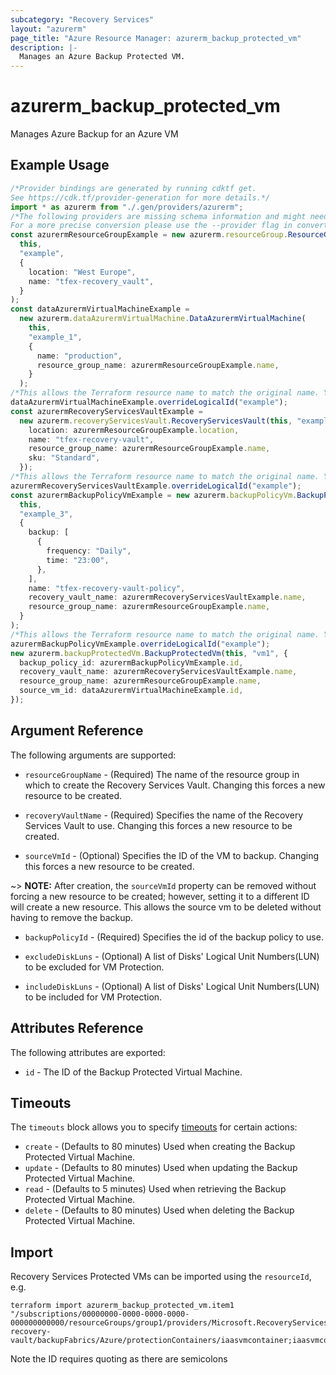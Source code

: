 ```yaml
---
subcategory: "Recovery Services"
layout: "azurerm"
page_title: "Azure Resource Manager: azurerm_backup_protected_vm"
description: |-
  Manages an Azure Backup Protected VM.
---
```


# azurerm\_backup\_protected\_vm

Manages Azure Backup for an Azure VM

## Example Usage

```typescript
/*Provider bindings are generated by running cdktf get.
See https://cdk.tf/provider-generation for more details.*/
import * as azurerm from "./.gen/providers/azurerm";
/*The following providers are missing schema information and might need manual adjustments to synthesize correctly: azurerm.
For a more precise conversion please use the --provider flag in convert.*/
const azurermResourceGroupExample = new azurerm.resourceGroup.ResourceGroup(
  this,
  "example",
  {
    location: "West Europe",
    name: "tfex-recovery_vault",
  }
);
const dataAzurermVirtualMachineExample =
  new azurerm.dataAzurermVirtualMachine.DataAzurermVirtualMachine(
    this,
    "example_1",
    {
      name: "production",
      resource_group_name: azurermResourceGroupExample.name,
    }
  );
/*This allows the Terraform resource name to match the original name. You can remove the call if you don't need them to match.*/
dataAzurermVirtualMachineExample.overrideLogicalId("example");
const azurermRecoveryServicesVaultExample =
  new azurerm.recoveryServicesVault.RecoveryServicesVault(this, "example_2", {
    location: azurermResourceGroupExample.location,
    name: "tfex-recovery-vault",
    resource_group_name: azurermResourceGroupExample.name,
    sku: "Standard",
  });
/*This allows the Terraform resource name to match the original name. You can remove the call if you don't need them to match.*/
azurermRecoveryServicesVaultExample.overrideLogicalId("example");
const azurermBackupPolicyVmExample = new azurerm.backupPolicyVm.BackupPolicyVm(
  this,
  "example_3",
  {
    backup: [
      {
        frequency: "Daily",
        time: "23:00",
      },
    ],
    name: "tfex-recovery-vault-policy",
    recovery_vault_name: azurermRecoveryServicesVaultExample.name,
    resource_group_name: azurermResourceGroupExample.name,
  }
);
/*This allows the Terraform resource name to match the original name. You can remove the call if you don't need them to match.*/
azurermBackupPolicyVmExample.overrideLogicalId("example");
new azurerm.backupProtectedVm.BackupProtectedVm(this, "vm1", {
  backup_policy_id: azurermBackupPolicyVmExample.id,
  recovery_vault_name: azurermRecoveryServicesVaultExample.name,
  resource_group_name: azurermResourceGroupExample.name,
  source_vm_id: dataAzurermVirtualMachineExample.id,
});

```

## Argument Reference

The following arguments are supported:

*   `resourceGroupName` - (Required) The name of the resource group in which to create the Recovery Services Vault. Changing this forces a new resource to be created.

*   `recoveryVaultName` - (Required) Specifies the name of the Recovery Services Vault to use. Changing this forces a new resource to be created.

*   `sourceVmId` - (Optional) Specifies the ID of the VM to backup. Changing this forces a new resource to be created.

\~> **NOTE:** After creation, the `sourceVmId` property can be removed without forcing a new resource to be created; however, setting it to a different ID will create a new resource.
This allows the source vm to be deleted without having to remove the backup.

*   `backupPolicyId` - (Required) Specifies the id of the backup policy to use.

*   `excludeDiskLuns` - (Optional) A list of Disks' Logical Unit Numbers(LUN) to be excluded for VM Protection.

*   `includeDiskLuns` - (Optional) A list of Disks' Logical Unit Numbers(LUN) to be included for VM Protection.

## Attributes Reference

The following attributes are exported:

* `id` - The ID of the Backup Protected Virtual Machine.

## Timeouts

The `timeouts` block allows you to specify [timeouts](https://www.terraform.io/language/resources/syntax#operation-timeouts) for certain actions:

* `create` - (Defaults to 80 minutes) Used when creating the Backup Protected Virtual Machine.
* `update` - (Defaults to 80 minutes) Used when updating the Backup Protected Virtual Machine.
* `read` - (Defaults to 5 minutes) Used when retrieving the Backup Protected Virtual Machine.
* `delete` - (Defaults to 80 minutes) Used when deleting the Backup Protected Virtual Machine.

## Import

Recovery Services Protected VMs can be imported using the `resourceId`, e.g.

```shell
terraform import azurerm_backup_protected_vm.item1 "/subscriptions/00000000-0000-0000-0000-000000000000/resourceGroups/group1/providers/Microsoft.RecoveryServices/vaults/example-recovery-vault/backupFabrics/Azure/protectionContainers/iaasvmcontainer;iaasvmcontainerv2;group1;vm1/protectedItems/vm;iaasvmcontainerv2;group1;vm1"
```

Note the ID requires quoting as there are semicolons
